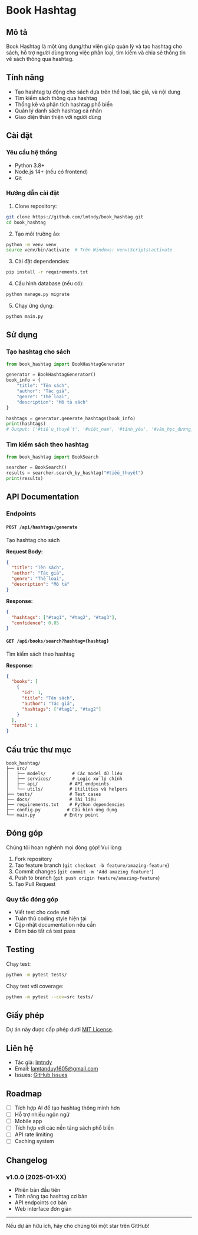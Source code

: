 # Book Hashtag

## Mô tả

Book Hashtag là một ứng dụng/thư viện giúp quản lý và tạo hashtag cho sách, hỗ trợ người dùng trong việc phân loại, tìm kiếm và chia sẻ thông tin về sách thông qua hashtag.

## Tính năng

-  Tạo hashtag tự động cho sách dựa trên thể loại, tác giả, và nội dung
-  Tìm kiếm sách thông qua hashtag
-  Thống kê và phân tích hashtag phổ biến
-  Quản lý danh sách hashtag cá nhân
-  Giao diện thân thiện với người dùng

## Cài đặt

### Yêu cầu hệ thống
- Python 3.8+
- Node.js 14+ (nếu có frontend)
- Git

### Hướng dẫn cài đặt

1. Clone repository:
```bash
git clone https://github.com/lmtndy/book_hashtag.git
cd book_hashtag
```

2. Tạo môi trường ảo:
```bash
python -m venv venv
source venv/bin/activate  # Trên Windows: venv\Scripts\activate
```

3. Cài đặt dependencies:
```bash
pip install -r requirements.txt
```

4. Cấu hình database (nếu có):
```bash
python manage.py migrate
```

5. Chạy ứng dụng:
```bash
python main.py
```

## Sử dụng

### Tạo hashtag cho sách

```python
from book_hashtag import BookHashtagGenerator

generator = BookHashtagGenerator()
book_info = {
    "title": "Tên sách",
    "author": "Tác giả",
    "genre": "Thể loại",
    "description": "Mô tả sách"
}

hashtags = generator.generate_hashtags(book_info)
print(hashtags)
# Output: ['#tiểu_thuyết', '#việt_nam', '#tình_yêu', '#văn_học_đương_đại']
```

### Tìm kiếm sách theo hashtag

```python
from book_hashtag import BookSearch

searcher = BookSearch()
results = searcher.search_by_hashtag("#tiểu_thuyết")
print(results)
```

## API Documentation

### Endpoints

#### `POST /api/hashtags/generate`
Tạo hashtag cho sách

**Request Body:**
```json
{
  "title": "Tên sách",
  "author": "Tác giả", 
  "genre": "Thể loại",
  "description": "Mô tả"
}
```

**Response:**
```json
{
  "hashtags": ["#tag1", "#tag2", "#tag3"],
  "confidence": 0.85
}
```

#### `GET /api/books/search?hashtag={hashtag}`
Tìm kiếm sách theo hashtag

**Response:**
```json
{
  "books": [
    {
      "id": 1,
      "title": "Tên sách",
      "author": "Tác giả",
      "hashtags": ["#tag1", "#tag2"]
    }
  ],
  "total": 1
}
```

## Cấu trúc thư mục

```
book_hashtag/
├── src/
│   ├── models/          # Các model dữ liệu
│   ├── services/        # Logic xử lý chính
│   ├── api/            # API endpoints
│   └── utils/          # Utilities và helpers
├── tests/              # Test cases
├── docs/               # Tài liệu
├── requirements.txt    # Python dependencies
├── config.py          # Cấu hình ứng dụng
└── main.py           # Entry point
```

## Đóng góp

Chúng tôi hoan nghênh mọi đóng góp! Vui lòng:

1. Fork repository
2. Tạo feature branch (`git checkout -b feature/amazing-feature`)
3. Commit changes (`git commit -m 'Add amazing feature'`)
4. Push to branch (`git push origin feature/amazing-feature`)
5. Tạo Pull Request

### Quy tắc đóng góp
- Viết test cho code mới
- Tuân thủ coding style hiện tại
- Cập nhật documentation nếu cần
- Đảm bảo tất cả test pass

## Testing

Chạy test:
```bash
python -m pytest tests/
```

Chạy test với coverage:
```bash
python -m pytest --cov=src tests/
```

## Giấy phép

Dự án này được cấp phép dưới [MIT License](LICENSE).

## Liên hệ

- Tác giả: [lmtndy](https://github.com/lmtndy)
- Email: lamtanduy1605@gmail.com
- Issues: [GitHub Issues](https://github.com/lmtndy/book_hashtag/issues)

## Roadmap

- [ ] Tích hợp AI để tạo hashtag thông minh hơn
- [ ] Hỗ trợ nhiều ngôn ngữ
- [ ] Mobile app
- [ ] Tích hợp với các nền tảng sách phổ biến
- [ ] API rate limiting
- [ ] Caching system

## Changelog

### v1.0.0 (2025-01-XX)
- Phiên bản đầu tiên
- Tính năng tạo hashtag cơ bản
- API endpoints cơ bản
- Web interface đơn giản

---

 Nếu dự án hữu ích, hãy cho chúng tôi một star trên GitHub!
